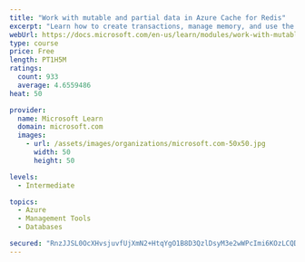 ```yaml
---
title: "Work with mutable and partial data in Azure Cache for Redis"
excerpt: "Learn how to create transactions, manage memory, and use the cache-aside pattern with Azure Cache for Redis"
webUrl: https://docs.microsoft.com/en-us/learn/modules/work-with-mutable-and-partial-data-in-a-redis-cache/
type: course
price: Free
length: PT1H5M
ratings:
  count: 933
  average: 4.6559486
heat: 50

provider:
  name: Microsoft Learn
  domain: microsoft.com
  images:
    - url: /assets/images/organizations/microsoft.com-50x50.jpg
      width: 50
      height: 50

levels:
  - Intermediate

topics:
  - Azure
  - Management Tools
  - Databases

secured: "RnzJJSL0OcXHvsjuvfUjXmN2+HtqYgO1B8D3QzlDsyM3e2wWPcImi6KOzLCQD/yAbp9+9s1X86xHiHMNWOKChsO2hiTkb7irMaKcZrf48yYENNA7Ns2k7mlHd1XaZwM/KcV0JmASeHuv+QzPmK7bmjg5Ne+/JOxDDUQOoR+Vcpn2c1rZqXgIFFHpUom8Dbbb4gvt1f/pXZsEt0Qb+uGWIQNTdYTz5OYpYy+rt1XWzYWCRD4WdUwyJ6grQPMOFelOtIPvssAPkjnSge76uBr2MEltM6G93tHvkNUuPCRubw9c7pFJy593cLPuzjrGfD8WTmqS/NkYPiVpxlE6XxX4tZWUOdOOrLPdm7Ayi7Z91nSR8XiwrZKQcz89zQx8ALA3GjXZQQQB2qToVdNYnN1T8L4wOAB2g7EmArPv8o+tY0A=;yPN5VKGwKRLTPEALWCyoiw=="
---
```


